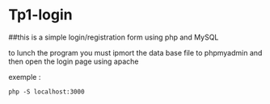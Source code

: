 # Tp1-login
##this is a simple login/registration form using php and MySQL
<p>
to lunch the program you must ipmort the data base file to phpmyadmin and then open the login page using apache 

exemple :
```
php -S localhost:3000
```
